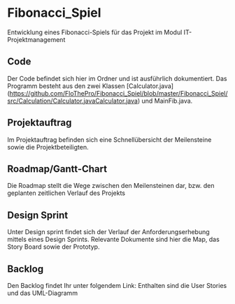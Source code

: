 # Fibonacci_Spiel
Entwicklung eines Fibonacci-Spiels für das Projekt im Modul IT-Projektmanagement

## Code
Der Code befindet sich hier im Ordner und ist ausführlich dokumentiert. Das Programm besteht aus den zwei Klassen [Calculator.java] (https://github.com/FloThePro/Fibonacci_Spiel/blob/master/Fibonacci_Spiel/src/Calculation/Calculator.javaCalculator.java) und MainFib.java.

## Projektauftrag
Im Projektauftrag befinden sich eine Schnellübersicht der Meilensteine sowie die Projektbeteiligten.

## Roadmap/Gantt-Chart
Die Roadmap stellt die Wege zwischen den Meilensteinen dar, bzw. den geplanten zeitlichen Verlauf des Projekts

## Design Sprint
Unter Design sprint findet sich der Verlauf der Anforderungserhebung mittels eines Design Sprints. Relevante Dokumente sind hier die Map, das Story Board sowie der Prototyp.

## Backlog
Den Backlog findet Ihr unter folgendem Link:
Enthalten sind die User Stories und das UML-Diagramm

